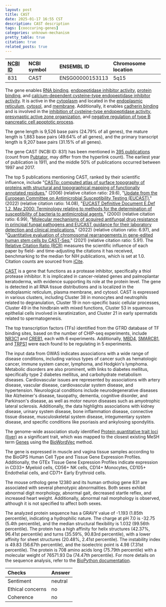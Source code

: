 ```yaml
---
layout: post
title: CAST
date: 2025-01-17 16:55 CST
description: CAST description
tags: [cooccuring-genes]
categories: unknown-mechanism
pretty_table: true
citation: true
related_posts: true
---
```




| [NCBI ID](https://www.ncbi.nlm.nih.gov/gene/831) | NCBI symbol | ENSEMBL ID | Chromosome location |
| :-------- | :------- | :-------- | :------- |
| 831  | CAST | ENSG00000153113 | 5q15 |



The gene enables [RNA binding](https://amigo.geneontology.org/amigo/term/GO:0003723), [endopeptidase inhibitor activity](https://amigo.geneontology.org/amigo/term/GO:0004866), [protein binding](https://amigo.geneontology.org/amigo/term/GO:0005515), and [calcium-dependent cysteine-type endopeptidase inhibitor activity](https://amigo.geneontology.org/amigo/term/GO:0010859). It is active in the [cytoplasm](https://amigo.geneontology.org/amigo/term/GO:0005737) and located in the [endoplasmic reticulum](https://amigo.geneontology.org/amigo/term/GO:0005783), [cytosol](https://amigo.geneontology.org/amigo/term/GO:0005829), and [membrane](https://amigo.geneontology.org/amigo/term/GO:0016020). Additionally, it enables [cadherin binding](https://amigo.geneontology.org/amigo/term/GO:0045296) and is involved in the [inhibition of cysteine-type endopeptidase activity](https://amigo.geneontology.org/amigo/term/GO:0097340), [presynaptic active zone organization](https://amigo.geneontology.org/amigo/term/GO:1990709), and [negative regulation of type B pancreatic cell apoptotic process](https://amigo.geneontology.org/amigo/term/GO:2000675).


The gene length is 9,526 base pairs (24.79% of all genes), the mature length is 1,883 base pairs (49.64% of all genes), and the primary transcript length is 9,207 base pairs (31.15% of all genes).


The gene CAST (NCBI ID: 831) has been mentioned in [395 publications](https://pubmed.ncbi.nlm.nih.gov/?term=%22CAST%22) (count from [Pubtator](https://academic.oup.com/nar/article/47/W1/W587/5494727), may differ from the hyperlink count). The earliest year of publication is 1911, and the middle 50% of publications occurred between 1997 and 2017.


The top 5 publications mentioning CAST, ranked by their scientific influence, include "[CASTp: computed atlas of surface topography of proteins with structural and topographical mapping of functionally annotated residues.](https://pubmed.ncbi.nlm.nih.gov/16844972)" (2006) (relative citation ratio: 29.6), "[Update from the European Committee on Antimicrobial Susceptibility Testing (EUCAST).](https://pubmed.ncbi.nlm.nih.gov/34346716)" (2022) (relative citation ratio: 14.08), "[EUCAST Definitive Document E.Def 1.2, May 2000: Terminology relating to methods for the determination of susceptibility of bacteria to antimicrobial agents.](https://pubmed.ncbi.nlm.nih.gov/11168186)" (2000) (relative citation ratio: 6.99), "[Molecular mechanisms of acquired antifungal drug resistance in principal fungal pathogens and EUCAST guidance for their laboratory detection and clinical implications.](https://pubmed.ncbi.nlm.nih.gov/35703391)" (2022) (relative citation ratio: 6.97), and "[Quantitative evaluation of chromosomal rearrangements in gene-edited human stem cells by CAST-Seq.](https://pubmed.ncbi.nlm.nih.gov/33626327)" (2021) (relative citation ratio: 5.91). The [Relative Citation Ratio (RCR)](https://journals.plos.org/plosbiology/article?id=10.1371/journal.pbio.1002541) measures the scientific influence of each paper by field- and time-adjusting the citations it has received, benchmarking to the median for NIH publications, which is set at 1.0. Citation counts are sourced from [iCite](https://icite.od.nih.gov).


[CAST](https://www.proteinatlas.org/ENSG00000153113-CAST) is a gene that functions as a protease inhibitor, specifically a thiol protease inhibitor. It is implicated in cancer-related genes and palmoplantar keratoderma, with evidence supporting its role at the protein level. The gene is detected in all RNA tissue distributions and is localized in the endoplasmic reticulum, plasma membrane, and cytosol. CAST is expressed in various clusters, including Cluster 38 in monocytes and neutrophils related to degranulation, Cluster 19 in non-specific basic cellular processes, Cluster 49 in the hindbrain with mixed functions, Cluster 53 in squamous epithelial cells involved in keratinization, and Cluster 21 in early spermatids related to spermatogenesis.


The top transcription factors (TFs) identified from the GTRD database of TF binding sites, based on the number of CHIP-seq experiments, include [NR3C1](https://www.ncbi.nlm.nih.gov/gene/2908) and [CREB1](https://www.ncbi.nlm.nih.gov/gene/1385), each with 6 experiments. Additionally, [MBD4](https://www.ncbi.nlm.nih.gov/gene/8930), [SMARCB1](https://www.ncbi.nlm.nih.gov/gene/6598), and [TRPS1](https://www.ncbi.nlm.nih.gov/gene/7227) were each found to be regulating in 5 experiments.



The input data from GWAS indicates associations with a wide range of disease conditions, including various types of cancer such as hematologic cancer, immune system cancer, lymphoma, and Hodgkin's lymphoma. Metabolic disorders are also prominent, with links to diabetes mellitus, specifically type 2 diabetes mellitus, and carbohydrate metabolism diseases. Cardiovascular issues are represented by associations with artery disease, vascular disease, cardiovascular system disease, and hypertension. Neurological conditions include neurodegenerative diseases like Alzheimer's disease, tauopathy, dementia, cognitive disorder, and Parkinson's disease, as well as motor neuron diseases such as amyotrophic lateral sclerosis. Additionally, the data highlights associations with kidney disease, urinary system disease, bone inflammation disease, connective tissue disease, musculoskeletal system disease, integumentary system disease, and specific conditions like psoriasis and ankylosing spondylitis.


The genome-wide association study identified [Protein quantitative trait loci (liver)](https://pubmed.ncbi.nlm.nih.gov/32778093) as a significant trait, which was mapped to the closest existing MeSH term [Genes](https://meshb.nlm.nih.gov/record/ui?ui=D005796) using the [BioWordVec](https://www.nature.com/articles/s41597-019-0055-0) method.


The gene is expressed in muscle and vagina tissue samples according to the BioGPS Human Cell Type and Tissue Gene Expression Profiles. Additionally, the GTEx Tissue Gene Expression Profiles indicate expression in CD33+ Myeloid cells, CD56+ NK cells, CD14+ Monocytes, CD105+ Endothelial cells, and CD71+ Early Erythroid cells.



The mouse ortholog gene 12380 and its human ortholog gene 831 are associated with several phenotypic abnormalities. Both sexes exhibit abnormal digit morphology, abnormal gait, decreased startle reflex, and increased heart weight. Additionally, abnormal nail morphology is observed, although it is not specified to affect both sexes.


The analyzed protein sequence has a GRAVY value of -1.193 (1.85th percentile), indicating a hydrophilic nature. The charge at pH 7.0 is -32.75 (5.4th percentile), and the median structural flexibility is 1.032 (99.56th percentile). The protein has a high affinity for helix structures (42.37%, 96.41st percentile) and turns (35.59%, 90.83rd percentile), with a lower affinity for sheet structures (20.48%, 2.41st percentile). The instability index is 49.83 (56.67th percentile), and the isoelectric point is 4.98 (7.31st percentile). The protein is 708 amino acids long (75.79th percentile) with a molecular weight of 76571.93 Da (74.47th percentile). For more details on the sequence analysis, refer to the [BioPython documentation](https://biopython.org/docs/1.75/api/Bio.SeqUtils.ProtParam.html).





| Checks    | Answer |
| :-------- | :------- |
| Sentiment  | neutral   |
| Ethical concerns | no     |
| Coherence    | no    |